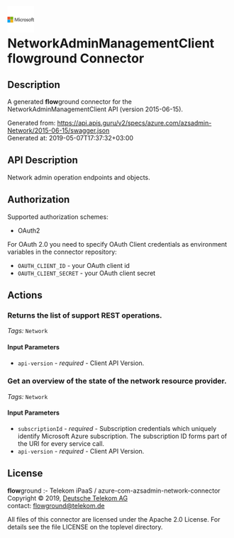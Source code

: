 # ![LOGO](logo.png) NetworkAdminManagementClient **flow**ground Connector

## Description

A generated **flow**ground connector for the NetworkAdminManagementClient API (version 2015-06-15).

Generated from: https://api.apis.guru/v2/specs/azure.com/azsadmin-Network/2015-06-15/swagger.json<br/>
Generated at: 2019-05-07T17:37:32+03:00

## API Description

Network admin operation endpoints and objects.

## Authorization

Supported authorization schemes:
- OAuth2

For OAuth 2.0 you need to specify OAuth Client credentials as environment variables in the connector repository:
* `OAUTH_CLIENT_ID` - your OAuth client id
* `OAUTH_CLIENT_SECRET` - your OAuth client secret

## Actions

### Returns the list of support REST operations.

*Tags:* `Network`

#### Input Parameters
* `api-version` - _required_ - Client API Version.

### Get an overview of the state of the network resource provider.

*Tags:* `Network`

#### Input Parameters
* `subscriptionId` - _required_ - Subscription credentials which uniquely identify Microsoft Azure subscription. The subscription ID forms part of the URI for every service call.
* `api-version` - _required_ - Client API Version.

## License

**flow**ground :- Telekom iPaaS / azure-com-azsadmin-network-connector<br/>
Copyright © 2019, [Deutsche Telekom AG](https://www.telekom.de)<br/>
contact: flowground@telekom.de

All files of this connector are licensed under the Apache 2.0 License. For details
see the file LICENSE on the toplevel directory.
